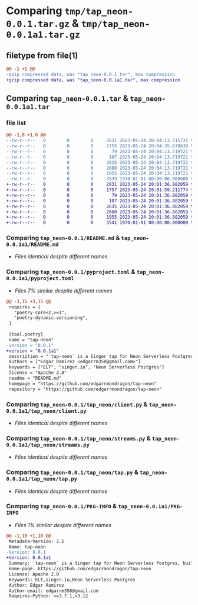 # Comparing `tmp/tap_neon-0.0.1.tar.gz` & `tmp/tap_neon-0.0.1a1.tar.gz`

## filetype from file(1)

```diff
@@ -1 +1 @@
-gzip compressed data, was "tap_neon-0.0.1.tar", max compression
+gzip compressed data, was "tap_neon-0.0.1a1.tar", max compression
```

## Comparing `tap_neon-0.0.1.tar` & `tap_neon-0.0.1a1.tar`

### file list

```diff
@@ -1,8 +1,8 @@
--rw-r--r--   0        0        0     2631 2023-05-24 20:04:13.715721 tap_neon-0.0.1/README.md
--rw-r--r--   0        0        0     1755 2023-05-24 20:04:35.679639 tap_neon-0.0.1/pyproject.toml
--rw-r--r--   0        0        0       79 2023-05-24 20:04:13.719721 tap_neon-0.0.1/tap_neon/__init__.py
--rw-r--r--   0        0        0      107 2023-05-24 20:04:13.719721 tap_neon-0.0.1/tap_neon/__main__.py
--rw-r--r--   0        0        0     2635 2023-05-24 20:04:13.719721 tap_neon-0.0.1/tap_neon/client.py
--rw-r--r--   0        0        0     2680 2023-05-24 20:04:13.719721 tap_neon-0.0.1/tap_neon/streams.py
--rw-r--r--   0        0        0     1955 2023-05-24 20:04:13.719721 tap_neon-0.0.1/tap_neon/tap.py
--rw-r--r--   0        0        0     3539 1970-01-01 00:00:00.000000 tap_neon-0.0.1/PKG-INFO
+-rw-r--r--   0        0        0     2631 2023-05-24 20:01:36.882059 tap_neon-0.0.1a1/README.md
+-rw-r--r--   0        0        0     1757 2023-05-24 20:01:59.211774 tap_neon-0.0.1a1/pyproject.toml
+-rw-r--r--   0        0        0       79 2023-05-24 20:01:36.882059 tap_neon-0.0.1a1/tap_neon/__init__.py
+-rw-r--r--   0        0        0      107 2023-05-24 20:01:36.882059 tap_neon-0.0.1a1/tap_neon/__main__.py
+-rw-r--r--   0        0        0     2635 2023-05-24 20:01:36.882059 tap_neon-0.0.1a1/tap_neon/client.py
+-rw-r--r--   0        0        0     2680 2023-05-24 20:01:36.882059 tap_neon-0.0.1a1/tap_neon/streams.py
+-rw-r--r--   0        0        0     1955 2023-05-24 20:01:36.882059 tap_neon-0.0.1a1/tap_neon/tap.py
+-rw-r--r--   0        0        0     3541 1970-01-01 00:00:00.000000 tap_neon-0.0.1a1/PKG-INFO
```

### Comparing `tap_neon-0.0.1/README.md` & `tap_neon-0.0.1a1/README.md`

 * *Files identical despite different names*

### Comparing `tap_neon-0.0.1/pyproject.toml` & `tap_neon-0.0.1a1/pyproject.toml`

 * *Files 7% similar despite different names*

```diff
@@ -3,15 +3,15 @@
 requires = [
   "poetry-core<2,>=1",
   "poetry-dynamic-versioning",
 ]
 
 [tool.poetry]
 name = "tap-neon"
-version = "0.0.1"
+version = "0.0.1a1"
 description = "`tap-neon` is a Singer tap for Neon Serverless Postgres, built with the Meltano SDK for Singer Taps."
 authors = ["Edgar Ramirez <edgarrm358@gmail.com>"]
 keywords = ["ELT", "singer.io", "Neon Serverless Postgres"]
 license = "Apache 2.0"
 readme = "README.md"
 homepage = "https://github.com/edgarrmondragon/tap-neon"
 repository = "https://github.com/edgarrmondragon/tap-neon"
```

### Comparing `tap_neon-0.0.1/tap_neon/client.py` & `tap_neon-0.0.1a1/tap_neon/client.py`

 * *Files identical despite different names*

### Comparing `tap_neon-0.0.1/tap_neon/streams.py` & `tap_neon-0.0.1a1/tap_neon/streams.py`

 * *Files identical despite different names*

### Comparing `tap_neon-0.0.1/tap_neon/tap.py` & `tap_neon-0.0.1a1/tap_neon/tap.py`

 * *Files identical despite different names*

### Comparing `tap_neon-0.0.1/PKG-INFO` & `tap_neon-0.0.1a1/PKG-INFO`

 * *Files 1% similar despite different names*

```diff
@@ -1,10 +1,10 @@
 Metadata-Version: 2.1
 Name: tap-neon
-Version: 0.0.1
+Version: 0.0.1a1
 Summary: `tap-neon` is a Singer tap for Neon Serverless Postgres, built with the Meltano SDK for Singer Taps.
 Home-page: https://github.com/edgarrmondragon/tap-neon
 License: Apache 2.0
 Keywords: ELT,singer.io,Neon Serverless Postgres
 Author: Edgar Ramirez
 Author-email: edgarrm358@gmail.com
 Requires-Python: >=3.7.1,<3.12
```

